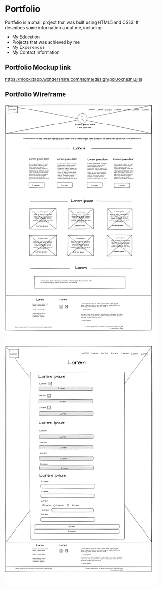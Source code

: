 # Portfolio

Portfolio is a small project that was built using HTML5 
and CSS3. It describes some information about me, 
including:

* My Education
* Projects that was achieved by me
* My Experiences
* My Contact information 

## Portfolio Mockup link
https://mockittapp.wondershare.com/sigma/design/pbl0oxnezhl3jiei

## Portfolio Wireframe
![CHEES!](./images/Wireframe-Home.png)
![CHEES!](./images/Wireframe-Skills.png)